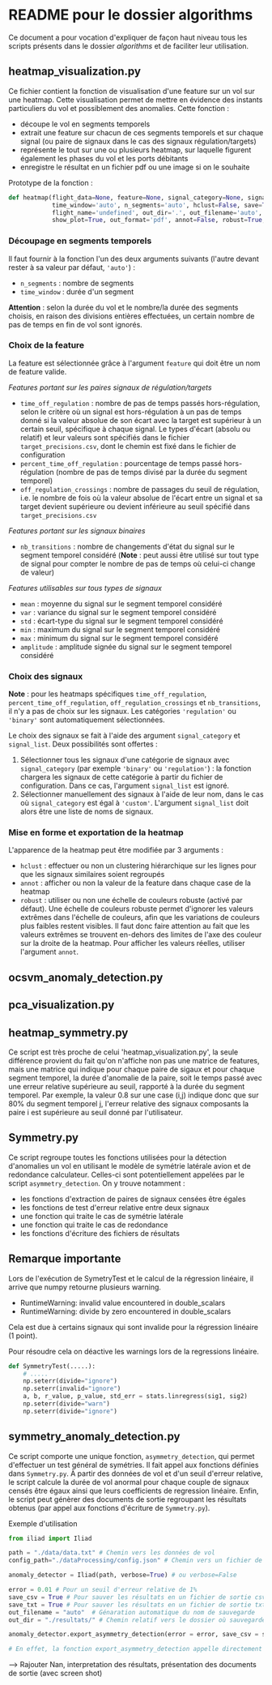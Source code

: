 # README pour le dossier algorithms

Ce document a pour vocation d'expliquer de façon haut niveau tous les scripts présents dans le dossier *algorithms* et de faciliter leur utilisation. 

## heatmap_visualization.py

Ce fichier contient la fonction de visualisation d'une feature sur un vol sur une heatmap. Cette visualisation permet de mettre en évidence des instants particuliers du vol et possiblement des anomalies. Cette fonction :

* découpe le vol en segments temporels
* extrait une feature sur chacun de ces segments temporels et sur chaque signal (ou paire de signaux dans le cas des signaux régulation/targets)
* représente le tout sur une ou plusieurs heatmap, sur laquelle figurent également les phases du vol et les ports débitants
* enregistre le résultat en un fichier pdf ou une image si on le souhaite

Prototype de la fonction :

```python
def heatmap(flight_data=None, feature=None, signal_category=None, signal_list=None,
            time_window='auto', n_segments='auto', hclust=False, save=True,
            flight_name='undefined', out_dir='.', out_filename='auto',
            show_plot=True, out_format='pdf', annot=False, robust=True, conf=None):
```

### Découpage en segments temporels

Il faut fournir à la fonction l'un des deux arguments suivants (l'autre devant rester à sa valeur par défaut, `'auto'`) :

* `n_segments` : nombre de segments
* `time_window` : durée d'un segment

**Attention** : selon la durée du vol et le nombre/la durée des segments choisis, en raison des divisions entières effectuées, un certain nombre de pas de temps en fin de vol sont ignorés.

### Choix de la feature

La feature est sélectionnée grâce à l'argument `feature` qui doit être un nom de feature valide.

_Features portant sur les paires signaux de régulation/targets_

* `time_off_regulation` : nombre de pas de temps passés hors-régulation, selon le critère où un signal est hors-régulation à un pas de temps donné si la valeur absolue de son écart avec la target est supérieur à un certain seuil, spécifique à chaque signal. Le types d'écart (absolu ou relatif) et leur valeurs sont spécifiés dans le fichier `target_precisions.csv`, dont le chemin est fixé dans le fichier de configuration
* `percent_time_off_regulation` : pourcentage de temps passé hors-régulation (nombre de pas de temps divisé par la durée du segment temporel)
* `off_regulation_crossings` : nombre de passages du seuil de régulation, i.e. le nombre de fois où la valeur absolue de l'écart entre un signal et sa target devient supérieure ou devient inférieure au seuil spécifié dans `target_precisions.csv`

_Features portant sur les signaux binaires_

* `nb_transitions` : nombre de changements d'état du signal sur le segment temporel considéré (**Note** : peut aussi être utilisé sur tout type de signal pour compter le nombre de pas de temps où celui-ci change de valeur)

_Features utilisables sur tous types de signaux_
* `mean` : moyenne du signal sur le segment temporel considéré
* `var` : variance du signal sur le segment temporel considéré
* `std` : écart-type du signal sur le segment temporel considéré
* `min` : maximum du signal sur le segment temporel considéré
* `max` : minimum du signal sur le segment temporel considéré
* `amplitude` : amplitude signée du signal sur le segment temporel considéré

### Choix des signaux

**Note** : pour les heatmaps spécifiques `time_off_regulation`, `percent_time_off_regulation`, `off_regulation_crossings` et `nb_transitions`, il n'y a pas de choix sur les signaux. Les catégories `'regulation'` ou `'binary'` sont automatiquement sélectionnées.

Le choix des signaux se fait à l'aide des argument `signal_category` et `signal_list`. Deux possibilités sont offertes :

1. Sélectionner tous les signaux d'une catégorie de signaux avec `signal_category` (par exemple `'binary'` ou `'regulation'`) : la fonction chargera les signaux de cette catégorie à partir du fichier de configuration. Dans ce cas, l'argument `signal_list` est ignoré.
2. Sélectionner manuellement des signaux à l'aide de leur nom, dans le cas où `signal_category` est égal à `'custom'`. L'argument `signal_list` doit alors être une liste de noms de signaux.

### Mise en forme et exportation de la heatmap

L'apparence de la heatmap peut être modifiée par 3 arguments :

* `hclust` : effectuer ou non un clustering hiérarchique sur les lignes pour que les signaux similaires soient regroupés
* `annot` : afficher ou non la valeur de la feature dans chaque case de la heatmap
* `robust` : utiliser ou non une échelle de couleurs robuste (activé par défaut). Une échelle de couleurs robuste permet d'ignorer les valeurs extrêmes dans l'échelle de couleurs, afin que les variations de couleurs plus faibles restent visibles. Il faut donc faire attention au fait que les valeurs extrêmes se trouvent en-dehors des limites de l'axe des couleur sur la droite de la heatmap. Pour afficher les valeurs réelles, utiliser l'argument `annot`.

## ocsvm_anomaly_detection.py



## pca_visualization.py



## heatmap_symmetry.py

Ce script est très proche de celui 'heatmap_visualization.py', la seule différence provient du fait qu'on n'affiche non pas une matrice de features, mais une matrice qui indique pour chaque paire de sigaux et pour chaque segment temporel, la durée d'anomalie de la paire, soit le temps passé avec une erreur relative supérieure au seuil, rapporté à la durée du segment temporel. 
Par exemple, la valeur 0.8 sur une case (i,j) indique donc que sur 80% du segment temporel j, l'erreur relative des signaux composants la paire i est supérieure au seuil donné par l'utilisateur.


## Symmetry.py

Ce script regroupe toutes les fonctions utilisées pour la détection d'anomalies un vol en utilisant le modèle de symétrie latérale avion et de redondance calculateur.
Celles-ci sont potentiellement appelées par le script `asymmetry_detection`.
On y trouve notamment :
* les fonctions d'extraction de paires de signaux censées être égales
* les fonctions de test d'erreur relative entre deux signaux
* une fonction qui traite le cas de symétrie latérale 
* une fonction qui traite le cas de redondance
* les fonctions d'écriture des fichiers de résultats

## Remarque importante

Lors de l'exécution de SymetryTest et le calcul de la régression linéaire, il arrive que numpy retourne plusieurs warning.
* RuntimeWarning: invalid value encountered in double\_scalars
* RuntimeWarning: divide by zero encountered in double\_scalars

Cela est due à certains signaux qui sont invalide pour la régression linéaire (1 point).

Pour résoudre cela on déactive les warnings lors de la regressions linéaire.

```python
def SymmetryTest(.....):
    # .....
    np.seterr(divide="ignore")
    np.seterr(invalid="ignore")
    a, b, r_value, p_value, std_err = stats.linregress(sig1, sig2)
    np.seterr(divide="warn")
    np.seterr(divide="ignore")
```
## symmetry_anomaly_detection.py

Ce script comporte une unique fonction, `asymmetry_detection`, qui permet d'effectuer un test général de symétries. Il fait appel aux fonctions définies dans `Symmetry.py`.
À partir des données de vol et d'un seuil d'erreur relative, le script calcule la durée de vol anormal pour chaque couple de signaux censés être égaux ainsi que leurs coefficients de regression linéaire. Enfin, le script peut génèrer des documents de sortie regroupant les résultats obtenus (par appel aux fonctions d'écriture de `Symmetry.py`).


Exemple d'utilisation

```python
from iliad import Iliad

path = "./data/data.txt" # Chemin vers les données de vol
config_path="./dataProcessing/config.json" # Chemin vers un fichier de configuration

anomaly_detector = Iliad(path, verbose=True) # ou verbose=False

error = 0.01 # Pour un seuil d'erreur relative de 1%
save_csv = True # Pour sauver les résultats en un fichier de sortie csv
save_txt = True # Pour sauver les résultats en un fichier de sortie txt
out_filename = "auto"  # Génaration automatique du nom de sauvegarde
out_dir = "./resultats/" # Chemin relatif vers le dossier où sauvegarder les résultats

anomaly_detector.export_asymmetry_detection(error = error, save_csv = save_csv, save_txt = save_txt,  out_filename = out_filename, out_dir = out_dir)

# En effet, la fonction export_asymmetry_detection appelle directement asymmetry_detection.
```

--> Rajouter Nan, interpretation des résultats, présentation des documents de sortie (avec screen shot)
